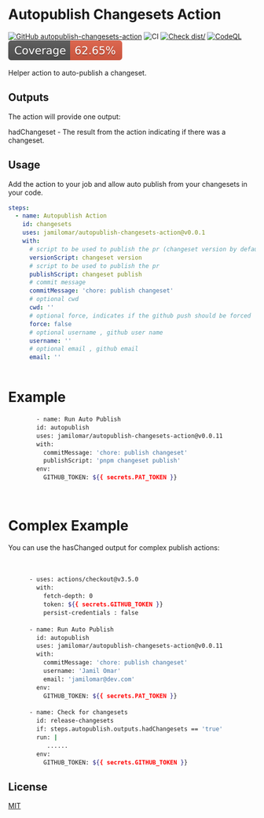 # Autopublish Changesets Action

[![GitHub autopublish-changesets-action](https://github.com/jamilomar/autopublish-changesets-action/actions/workflows/linter.yml/badge.svg)](https://github.com/autopublish-changesets-action/autopublish-changesets-action)
![CI](https://github.com/jamilomar/autopublish-changesets-action/actions/workflows/ci.yml/badge.svg)
[![Check dist/](https://github.com/jamilomar/autopublish-changesets-action/actions/workflows/check-dist.yml/badge.svg)](https://github.com/jamilomar/autopublish-changesets-action/actions/workflows/check-dist.yml)
[![CodeQL](https://github.com/jamilomar/autopublish-changesets-action/actions/workflows/codeql-analysis.yml/badge.svg)](https://github.com/jamilomar/autopublish-changesets-action/actions/workflows/codeql-analysis.yml)
[![Coverage](./badges/coverage.svg)](./badges/coverage.svg)

Helper action to auto-publish a changeset.


## Outputs
The action will provide one output:

hadChangeset - The result from the action indicating if there was a changeset.

## Usage
Add the action to your job and allow auto publish from your changesets in your code.
```yaml
steps:
  - name: Autopublish Action
    id: changesets
    uses: jamilomar/autopublish-changesets-action@v0.0.1
    with:
      # script to be used to publish the pr (changeset version by default)
      versionScript: changeset version
      # script to be used to publish the pr 
      publishScript: changeset publish
      # commit message
      commitMessage: 'chore: publish changeset'
      # optional cwd 
      cwd: ''
      # optional force, indicates if the github push should be forced
      force: false
      # optional username , github user name
      username: ''
      # optional email , github email
      email: ''
          
```


# Example



```sh
        - name: Run Auto Publish
        id: autopublish
        uses: jamilomar/autopublish-changesets-action@v0.0.11
        with:
          commitMessage: 'chore: publish changeset'
          publishScript: 'pnpm changeset publish'            
        env:
          GITHUB_TOKEN: ${{ secrets.PAT_TOKEN }}

   

```

# Complex Example

You can use the hasChanged output for complex publish actions:

```sh

    
      - uses: actions/checkout@v3.5.0
        with:
          fetch-depth: 0
          token: ${{ secrets.GITHUB_TOKEN }}
          persist-credentials : false
   
      - name: Run Auto Publish
        id: autopublish
        uses: jamilomar/autopublish-changesets-action@v0.0.11
        with:
          commitMessage: 'chore: publish changeset'
          username: 'Jamil Omar'
          email: 'jamilomar@dev.com'            
        env:
          GITHUB_TOKEN: ${{ secrets.PAT_TOKEN }}

      - name: Check for changesets
        id: release-changesets
        if: steps.autopublish.outputs.hadChangesets == 'true'
        run: |
           ......
        env:
          GITHUB_TOKEN: ${{ secrets.GITHUB_TOKEN }}

```
## License

[MIT](./LICENSE)